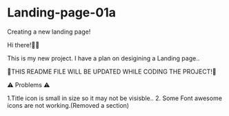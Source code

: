 # Landing-page-01a
Creating a new landing page!

Hi there!👋👋

This is my new project.
I have a plan on desigining a Landing page..

🔷THIS README FILE WILL BE UPDATED WHILE CODING THE PROJECT!🔷

⚠ Problems ⚠ 

1.Title icon is small in size so it may not be visisble..
2. Some Font awesome icons are not working.(Removed a section)

